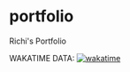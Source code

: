 # portfolio
Richi's Portfolio

WAKATIME DATA: 
[![wakatime](https://wakatime.com/badge/github/richiProgrammer/richi-portfolio.svg)](https://wakatime.com/badge/github/richiProgrammer/richi-portfolio)
